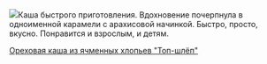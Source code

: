 <!--2025-05-05 07:24:31-->
<div class="yb">
  <div class="rss povarenok"><a href="https://www.povarenok.ru/recipes/show/182586/"><img src="https://www.povarenok.ru/data/cache/2025may/05/08/3174320_52780-640x480.jpg"></a>Каша быстрого приготовления. Вдохновение почерпнула в одноименной карамели с арахисовой начинкой. Быстро, просто, вкусно. Понравится и взрослым, и детям. <p class="titl"><a href="https://www.povarenok.ru/recipes/show/182586/">Ореховая каша из ячменных хлопьев "Топ-шлёп"</a></p></div>
</div>
